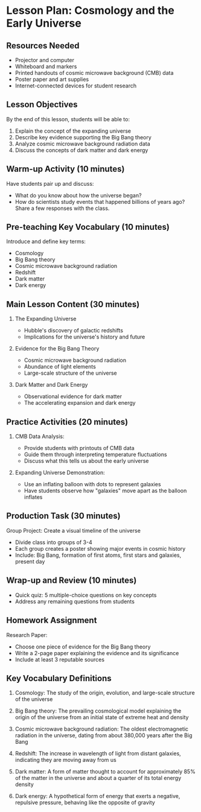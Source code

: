 # Lesson Plan: Cosmology and the Early Universe

## Resources Needed
- Projector and computer
- Whiteboard and markers
- Printed handouts of cosmic microwave background (CMB) data
- Poster paper and art supplies
- Internet-connected devices for student research

## Lesson Objectives
By the end of this lesson, students will be able to:
1. Explain the concept of the expanding universe
2. Describe key evidence supporting the Big Bang theory
3. Analyze cosmic microwave background radiation data
4. Discuss the concepts of dark matter and dark energy

## Warm-up Activity (10 minutes)
Have students pair up and discuss:
- What do you know about how the universe began?
- How do scientists study events that happened billions of years ago?
Share a few responses with the class.

## Pre-teaching Key Vocabulary (10 minutes)
Introduce and define key terms:
- Cosmology
- Big Bang theory
- Cosmic microwave background radiation
- Redshift
- Dark matter
- Dark energy

## Main Lesson Content (30 minutes)
1. The Expanding Universe
   - Hubble's discovery of galactic redshifts
   - Implications for the universe's history and future

2. Evidence for the Big Bang Theory
   - Cosmic microwave background radiation
   - Abundance of light elements
   - Large-scale structure of the universe

3. Dark Matter and Dark Energy
   - Observational evidence for dark matter
   - The accelerating expansion and dark energy

## Practice Activities (20 minutes)
1. CMB Data Analysis:
   - Provide students with printouts of CMB data
   - Guide them through interpreting temperature fluctuations
   - Discuss what this tells us about the early universe

2. Expanding Universe Demonstration:
   - Use an inflating balloon with dots to represent galaxies
   - Have students observe how "galaxies" move apart as the balloon inflates

## Production Task (30 minutes)
Group Project: Create a visual timeline of the universe
- Divide class into groups of 3-4
- Each group creates a poster showing major events in cosmic history
- Include: Big Bang, formation of first atoms, first stars and galaxies, present day

## Wrap-up and Review (10 minutes)
- Quick quiz: 5 multiple-choice questions on key concepts
- Address any remaining questions from students

## Homework Assignment
Research Paper:
- Choose one piece of evidence for the Big Bang theory
- Write a 2-page paper explaining the evidence and its significance
- Include at least 3 reputable sources

## Key Vocabulary Definitions

1. Cosmology: The study of the origin, evolution, and large-scale structure of the universe

2. Big Bang theory: The prevailing cosmological model explaining the origin of the universe from an initial state of extreme heat and density

3. Cosmic microwave background radiation: The oldest electromagnetic radiation in the universe, dating from about 380,000 years after the Big Bang

4. Redshift: The increase in wavelength of light from distant galaxies, indicating they are moving away from us

5. Dark matter: A form of matter thought to account for approximately 85% of the matter in the universe and about a quarter of its total energy density

6. Dark energy: A hypothetical form of energy that exerts a negative, repulsive pressure, behaving like the opposite of gravity
